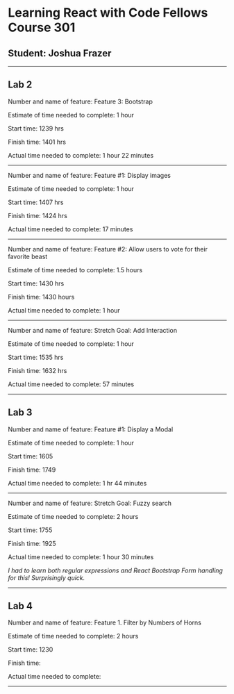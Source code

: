 # Learning React with Code Fellows Course 301
## Student: Joshua Frazer

---

## Lab 2

Number and name of feature: Feature 3: Bootstrap

Estimate of time needed to complete: 1 hour

Start time: 1239 hrs

Finish time: 1401 hrs 

Actual time needed to complete: 1 hour 22 minutes 

---

Number and name of feature: Feature #1: Display images

Estimate of time needed to complete: 1 hour

Start time: 1407 hrs

Finish time: 1424 hrs

Actual time needed to complete: 17 minutes

---

Number and name of feature: Feature #2: Allow users to vote for their favorite beast

Estimate of time needed to complete: 1.5 hours

Start time: 1430 hrs

Finish time: 1430 hours

Actual time needed to complete: 1 hour 

---

Number and name of feature: Stretch Goal: Add Interaction

Estimate of time needed to complete: 1 hour

Start time: 1535 hrs

Finish time: 1632 hrs

Actual time needed to complete: 57 minutes  

---

## Lab 3

Number and name of feature: Feature #1: Display a Modal

Estimate of time needed to complete: 1 hour

Start time: 1605

Finish time: 1749

Actual time needed to complete: 1 hr 44 minutes

---

Number and name of feature: Stretch Goal: Fuzzy search

Estimate of time needed to complete: 2 hours

Start time: 1755

Finish time: 1925

Actual time needed to complete: 1 hour 30 minutes

*I had to learn both regular expressions and React Bootstrap Form handling for this! Surprisingly quick.*

---

## Lab 4

Number and name of feature: Feature 1. Filter by Numbers of Horns

Estimate of time needed to complete: 2 hours

Start time: 1230

Finish time: 

Actual time needed to complete:

---